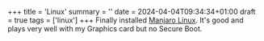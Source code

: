 +++
title = 'Linux'
summary = ''
date = 2024-04-04T09:34:34+01:00
draft = true
tags = ['linux']
+++
Finally installed [Manjaro Linux](https://manjaro.org/). It's good and plays very well with my Graphics card but no Secure Boot.
